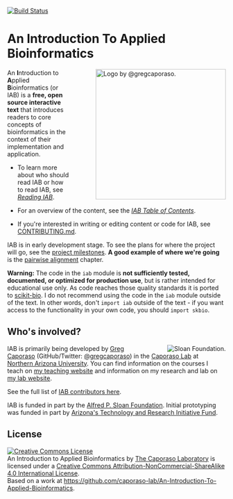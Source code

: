 [![Build Status](https://travis-ci.org/applied-bioinformatics/An-Introduction-To-Applied-Bioinformatics.png?branch=master)](https://travis-ci.org/applied-bioinformatics/An-Introduction-To-Applied-Bioinformatics)

# An Introduction To Applied Bioinformatics

<div style="float: right; margin-left: 30px;"><img title="Logo by @gregcaporaso." style="float: right;margin-left: 30px;" src="https://raw.github.com/caporaso-lab/An-Introduction-To-Applied-Bioinformatics/master/book/images/logo.png" align=right height=300/></div>

An **I**ntroduction to **A**pplied **B**ioinformatics (or IAB) is a **free, open source interactive text** that introduces readers to core concepts of bioinformatics in the context of their implementation and application.

* To learn more about who should read IAB or how to read IAB, see *[Reading IAB](http://readIAB.org/book/latest/1/1)*.

* For an overview of the content, see the *[IAB Table of Contents](http://readIAB.org/book/latest/)*.

* If you're interested in writing or editing content or code for IAB, see [CONTRIBUTING.md](https://github.com/caporaso-lab/An-Introduction-To-Applied-Bioinformatics/blob/master/CONTRIBUTING.md).

IAB is in early development stage. To see the plans for where the project will go, see the [project milestones](https://github.com/caporaso-lab/An-Introduction-To-Applied-Bioinformatics/milestones). **A good example of where we're going** is the [pairwise alignment](http://readIAB.org/book/latest/2/1) chapter.

**Warning:** The code in the ``iab`` module is **not sufficiently tested, documented, or optimized for production use**, but is rather intended for educational use only. As code reaches those quality standards it is ported to [scikit-bio](http://www.scikit-bio.org). I do not recommend using the code in the ``iab`` module outside of the text. In other words, don't `import iab` outside of the text - if you want access to the functionality in your own code, you should `import skbio`.

## Who's involved?

<div style="float: right; margin-left: 30px;"><a href="http://www.sloan.org"><img title="Sloan Foundation." style="float: right;margin-left: 30px;" src="https://sloan.org/storage/app/media/Logos/Sloan-Logo-primary-blac-web.png" align=right></a></div>

IAB is primarily being developed by [Greg Caporaso](http://caporasolab.us/people/greg-caporaso/) (GitHub/Twitter: [@gregcaporaso](https://github.com/gregcaporaso)) in the [Caporaso Lab](http://www.caporasolab.us) at [Northern Arizona University](http://www.nau.edu). You can find information on the courses I teach on [my teaching website](http://www.caporasolab.us/teaching) and information on my research and lab on [my lab website](http://www.caporasolab.us).

See the full list of [IAB contributors here](https://github.com/caporaso-lab/An-Introduction-To-Applied-Bioinformatics/graphs/contributors).

IAB is funded in part by the [Alfred P. Sloan Foundation](http://www.sloan.org). Initial prototyping was funded in part by [Arizona's Technology and Research Initiative Fund](http://nau.edu/Research/Funding/Technology-Research-Initiative-Fund/).

## License

<a rel="license" href="http://creativecommons.org/licenses/by-nc-sa/4.0/"><img alt="Creative Commons License" style="border-width:0" src="http://i.creativecommons.org/l/by-nc-sa/4.0/88x31.png" /></a><br /><span xmlns:dct="http://purl.org/dc/terms/" href="http://purl.org/dc/dcmitype/InteractiveResource" property="dct:title" rel="dct:type">An Introduction to Applied Bioinformatics</span> by <a xmlns:cc="http://creativecommons.org/ns#" href="http://www.caporasolab.us" property="cc:attributionName" rel="cc:attributionURL">The Caporaso Laboratory</a> is licensed under a <a rel="license" href="http://creativecommons.org/licenses/by-nc-sa/4.0/">Creative Commons Attribution-NonCommercial-ShareAlike 4.0 International License</a>.<br />Based on a work at <a xmlns:dct="http://purl.org/dc/terms/" href="https://github.com/caporaso-lab/An-Introduction-To-Applied-Bioinformatics" rel="dct:source">https://github.com/caporaso-lab/An-Introduction-To-Applied-Bioinformatics</a>.
